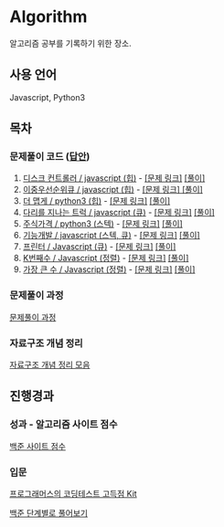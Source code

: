 # Algorithm

알고리즘 공부를 기록하기 위한 장소.

## 사용 언어

Javascript, Python3

## 목차

### 문제풀이 코드 ([답안](https://github.com/jowoojun/algorithm/tree/main/src))

1. [디스크 컨트롤러 / javascript (힙)](https://github.com/jowoojun/algorithm/blob/main/src/DiskController.js)  - [[문제 링크]](https://programmers.co.kr/learn/courses/30/lessons/42627) [[풀이]](https://jun0127.tistory.com/12?category=888739)
2. [이중우선순위큐 / javascript (힙)](https://github.com/jowoojun/algorithm/blob/main/src/DoublePriorityQueue.js)  - [[문제 링크]](https://programmers.co.kr/learn/courses/30/lessons/42628)[ [풀이]](https://jun0127.tistory.com/13?category=888739)
3. [더 맵게 / python3 (힙)](https://github.com/jowoojun/algorithm/blob/main/src/MoreSpice.py)  - [[문제 링크]](https://programmers.co.kr/learn/courses/30/lessons/42626) [[풀이]](https://jun0127.tistory.com/14?category=888739)
4. [다리를 지나는 트럭 / javascript (큐)](https://github.com/jowoojun/algorithm/blob/main/src/TrucksPassingTheBridge.js)  - [[문제 링크]](https://programmers.co.kr/learn/courses/30/lessons/42583) [[풀이]](https://jun0127.tistory.com/15?category=888739)
5. [주식가격 / python3 (스텍)](https://github.com/jowoojun/algorithm/blob/main/src/StockPrice.py)  - [[문제 링크]](https://programmers.co.kr/learn/courses/30/lessons/42584) [[풀이]](https://jun0127.tistory.com/16?category=888739)
6. [기능개발 / javascript (스텍, 큐)](https://github.com/jowoojun/algorithm/blob/main/src/DevelopFunction.js)  - [[문제 링크]](https://programmers.co.kr/learn/courses/30/lessons/42586) [[풀이]](https://jun0127.tistory.com/17?category=888739)
7. [프린터 / Javascript (큐)](https://github.com/jowoojun/algorithm/blob/main/src/Printer.js)  - [[문제 링크]](https://programmers.co.kr/learn/courses/30/lessons/42587) [[풀이]](https://jun0127.tistory.com/18?category=888739)
8. [K번째수 / Javascript (정렬)](https://github.com/jowoojun/algorithm/blob/main/src/KthNumber.js)  - [[문제 링크]](https://programmers.co.kr/learn/courses/30/lessons/42748) [[풀이]](https://jun0127.tistory.com/19?category=888739)
9. [가장 큰 수 / Javascript (정렬)](https://github.com/jowoojun/algorithm/blob/main/src/MostBigNumber.js)  - [[문제 링크]](https://programmers.co.kr/learn/courses/30/lessons/42746) [[풀이]](https://jun0127.tistory.com/20?category=888739)

### 문제풀이 과정

[문제풀이 과정](https://jun0127.tistory.com/category/IT/Programmers)

### 자료구조 개념 정리

[자료구조 개념 정리 모음](https://jun0127.tistory.com/category/IT/%EC%9E%90%EB%A3%8C%EA%B5%AC%EC%A1%B0)

## 진행경과

### 성과 - 알고리즘 사이트 점수

[백준 사이트 점수](https://solved.ac/profile/jowoojun)

### 입문

[프로그래머스의 코딩테스트 고득점 Kit](https://programmers.co.kr/learn/challenges)

[백준 단계별로 풀어보기](https://www.acmicpc.net/step)
